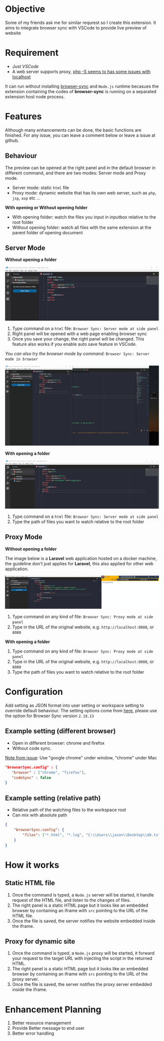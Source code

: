 # Objective

Some of my friends ask me for similar requrest so I create this extension. It aims to integrate browser sync with VSCode to provide live preview of website

# Requirement

- Just *VSCode*
- A web server supports proxy, [php -S seems to has some issues with localhost](https://github.com/BrowserSync/browser-sync/issues/335)

It can run without installing [browser-sync](https://www.browsersync.io) and `Node.js` runtime becasues the extension containing the codes of **browser-sync** is running on a separated extension host node process.

# Features

 Although many enhancements can be done, the basic functions are finished. For any issue, you can leave a comment below or leave a issue at github. 

## Behaviour

The preview can be opened at the right panel and in the default browser in different command, and there are two modes: Server mode and Proxy mode.

- Server mode: static `html` file
- Proxy mode: dynamic website that has its own web server, such as `php`, `jsp`, `asp` etc ... 

**With opening or Without opening folder**

- With opening folder: watch the files you input in inputbox relative to the root folder
- Without opening folder: watch all files with the same extension at the parent folder of opening document

## Server Mode

**Without opening a folder**

![server open at panel](img/no_folder_html_panel.gif)

1. Type command on a `html` file: `Browser Sync: Server mode at side panel`
2. Right panel will be opened with a web page enabling browser sync
3. Once you save your change, the right panel will be changed. This feature also works if you enable auto save feature in VSCode.

*You can also try the browser mode by command:* `Browser Sync: Server mode in browser`

![server open at browser](img/no_folder_html_browser.gif)

**With opening a folder**

![server open at panel](img/has_folder_html_panel.gif)

1. Type command on a `html` file: `Browser Sync: Server mode at side panel`
2. Type the path of files you want to watch relative to the root folder

## Proxy Mode

**Without opening a folder**

The image below is a **Laravel** web application hosted on a docker machine, the guideline don't just applies for **Laravel**, this also applied for other web application.

![proxy open at browser](img/no_folder_php_browser.gif)

1. Type command on any kind of file: `Browser Sync: Proxy mode at side panel`
2. Type in the URL of the original website, e.g. `http://localhost:8080`, or `8080`

**With opening a folder**

1. Type command on any kind of file: `Browser Sync: Proxy mode at side panel`
2. Type in the URL of the original website, e.g. `http://localhost:8080`, or `8080`
3. Type the path of files you want to watch relative to the root folder

# Configuration

Add setting as JSON format into user setting or workspace setting to override default behaviour. The setting options come from [here](https://www.browsersync.io/docs/options), please use the option for Browser Sync version `2.18.13`

## Example setting (different browser)
- Open in different browser: chrome and firefox
- Without code sync.

[Note from issue](https://github.com/Jasonlhy/VSCode-Browser-Sync/issues/1): Use "google chrome" under window, "chrome" under Mac

```json
"browserSync.config" : {
   "browser" : ["chrome", "firefox"],
   "codeSync" : false
}
```

## Example setting (relative path)
- Relative path of the watching files to the workspace root
- Can mix with absolute path

```json
{
    "browserSync.config": {
        "files": ["*.html", "*.log", "C:\\Users\\jason\\Desktop\\db.txt"]
    }
}
```

# How it works

## Static HTML file

1. Once the command is typed, a `Node.js` server will be started, it handle request of the HTML file, and listen to the changes of files.
2. The right panel is a static HTML page but it looks like an embedded browser by containing an iframe with `src` pointing to the URL of the HTML file.
3. Once the file is saved, the server notifies the website embedded inside the iframe.

## Proxy for dynamic site

1. Once the command is typed, a `Node.js` proxy will be started, it forward your request to the target URL with injecting the script in the returned HTML.
2. The right panel is a static HTML page but it looks like an embedded browser by containing an iframe with `src` pointing to the URL of the proxy server.
3. Once the file is saved, the server notifies the proxy server embedded inside the iframe.

# Enhancement Planning

1. Better resource management
2. Provide Better message to end user
3. Better error handling